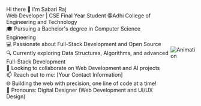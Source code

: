 <div style="display: flex; align-items: center;">
  <div>
    <p>Hi there 👋 I'm Sabari Raj<br>
    Web Developer | CSE Final Year Student @Adhi College of Engineering and Technology<br>
    🎓 Pursuing a Bachelor's degree in Computer Science Engineering<br>
    💻 Passionate about Full-Stack Development and Open Source<br>
    🔍 Currently exploring Data Structures, Algorithms, and advanced Full-Stack Development<br>
    🚀 Looking to collaborate on Web Development and AI projects<br>
    📫 Reach out to me: [Your Contact Information]<br>
    🌐 Building the web with precision, one line of code at a time!<br>
    🔧 Pronouns: Digital Designer (Web Development and UI/UX Design)</p>
  </div>
  <div>
    <img src="https://media.giphy.com/media/your-animation-url.gif" alt="Animation">
  </div>
</div>
